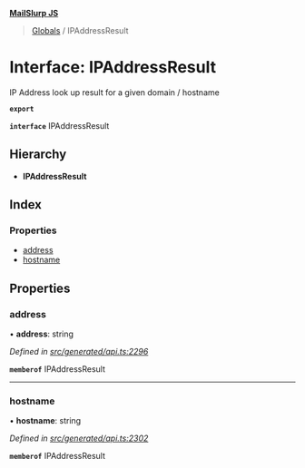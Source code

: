 **[MailSlurp JS](../README.md)**

> [Globals](../README.md) / IPAddressResult

# Interface: IPAddressResult

IP Address look up result for a given domain / hostname

**`export`** 

**`interface`** IPAddressResult

## Hierarchy

* **IPAddressResult**

## Index

### Properties

* [address](ipaddressresult.md#address)
* [hostname](ipaddressresult.md#hostname)

## Properties

### address

•  **address**: string

*Defined in [src/generated/api.ts:2296](https://github.com/mailslurp/mailslurp-client/blob/05090ce/src/generated/api.ts#L2296)*

**`memberof`** IPAddressResult

___

### hostname

•  **hostname**: string

*Defined in [src/generated/api.ts:2302](https://github.com/mailslurp/mailslurp-client/blob/05090ce/src/generated/api.ts#L2302)*

**`memberof`** IPAddressResult
